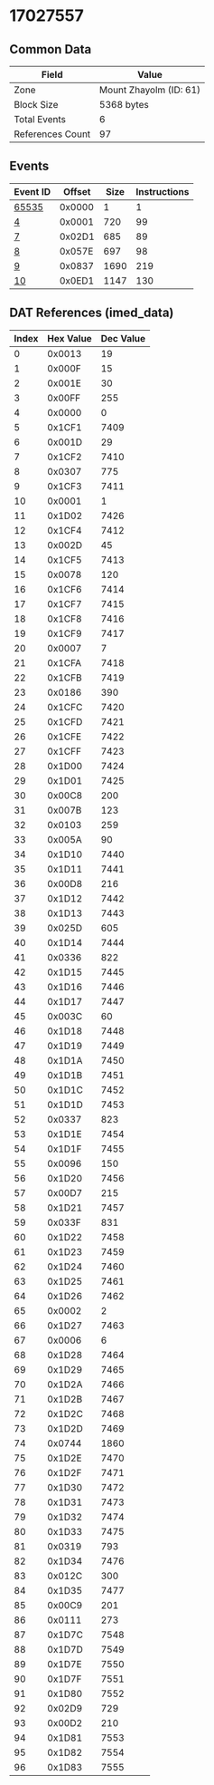 # 17027557

## Common Data

| Field            | Value                  |
|------------------|------------------------|
| Zone             | Mount Zhayolm (ID: 61) |
| Block Size       | 5368 bytes             |
| Total Events     | 6                      |
| References Count | 97                     |

## Events

| Event ID            | Offset   |   Size |   Instructions |
|---------------------|----------|--------|----------------|
| [65535](./65535.md) | 0x0000   |      1 |              1 |
| [4](./4.md)         | 0x0001   |    720 |             99 |
| [7](./7.md)         | 0x02D1   |    685 |             89 |
| [8](./8.md)         | 0x057E   |    697 |             98 |
| [9](./9.md)         | 0x0837   |   1690 |            219 |
| [10](./10.md)       | 0x0ED1   |   1147 |            130 |

## DAT References (imed_data)

|   Index | Hex Value   |   Dec Value |
|---------|-------------|-------------|
|       0 | 0x0013      |          19 |
|       1 | 0x000F      |          15 |
|       2 | 0x001E      |          30 |
|       3 | 0x00FF      |         255 |
|       4 | 0x0000      |           0 |
|       5 | 0x1CF1      |        7409 |
|       6 | 0x001D      |          29 |
|       7 | 0x1CF2      |        7410 |
|       8 | 0x0307      |         775 |
|       9 | 0x1CF3      |        7411 |
|      10 | 0x0001      |           1 |
|      11 | 0x1D02      |        7426 |
|      12 | 0x1CF4      |        7412 |
|      13 | 0x002D      |          45 |
|      14 | 0x1CF5      |        7413 |
|      15 | 0x0078      |         120 |
|      16 | 0x1CF6      |        7414 |
|      17 | 0x1CF7      |        7415 |
|      18 | 0x1CF8      |        7416 |
|      19 | 0x1CF9      |        7417 |
|      20 | 0x0007      |           7 |
|      21 | 0x1CFA      |        7418 |
|      22 | 0x1CFB      |        7419 |
|      23 | 0x0186      |         390 |
|      24 | 0x1CFC      |        7420 |
|      25 | 0x1CFD      |        7421 |
|      26 | 0x1CFE      |        7422 |
|      27 | 0x1CFF      |        7423 |
|      28 | 0x1D00      |        7424 |
|      29 | 0x1D01      |        7425 |
|      30 | 0x00C8      |         200 |
|      31 | 0x007B      |         123 |
|      32 | 0x0103      |         259 |
|      33 | 0x005A      |          90 |
|      34 | 0x1D10      |        7440 |
|      35 | 0x1D11      |        7441 |
|      36 | 0x00D8      |         216 |
|      37 | 0x1D12      |        7442 |
|      38 | 0x1D13      |        7443 |
|      39 | 0x025D      |         605 |
|      40 | 0x1D14      |        7444 |
|      41 | 0x0336      |         822 |
|      42 | 0x1D15      |        7445 |
|      43 | 0x1D16      |        7446 |
|      44 | 0x1D17      |        7447 |
|      45 | 0x003C      |          60 |
|      46 | 0x1D18      |        7448 |
|      47 | 0x1D19      |        7449 |
|      48 | 0x1D1A      |        7450 |
|      49 | 0x1D1B      |        7451 |
|      50 | 0x1D1C      |        7452 |
|      51 | 0x1D1D      |        7453 |
|      52 | 0x0337      |         823 |
|      53 | 0x1D1E      |        7454 |
|      54 | 0x1D1F      |        7455 |
|      55 | 0x0096      |         150 |
|      56 | 0x1D20      |        7456 |
|      57 | 0x00D7      |         215 |
|      58 | 0x1D21      |        7457 |
|      59 | 0x033F      |         831 |
|      60 | 0x1D22      |        7458 |
|      61 | 0x1D23      |        7459 |
|      62 | 0x1D24      |        7460 |
|      63 | 0x1D25      |        7461 |
|      64 | 0x1D26      |        7462 |
|      65 | 0x0002      |           2 |
|      66 | 0x1D27      |        7463 |
|      67 | 0x0006      |           6 |
|      68 | 0x1D28      |        7464 |
|      69 | 0x1D29      |        7465 |
|      70 | 0x1D2A      |        7466 |
|      71 | 0x1D2B      |        7467 |
|      72 | 0x1D2C      |        7468 |
|      73 | 0x1D2D      |        7469 |
|      74 | 0x0744      |        1860 |
|      75 | 0x1D2E      |        7470 |
|      76 | 0x1D2F      |        7471 |
|      77 | 0x1D30      |        7472 |
|      78 | 0x1D31      |        7473 |
|      79 | 0x1D32      |        7474 |
|      80 | 0x1D33      |        7475 |
|      81 | 0x0319      |         793 |
|      82 | 0x1D34      |        7476 |
|      83 | 0x012C      |         300 |
|      84 | 0x1D35      |        7477 |
|      85 | 0x00C9      |         201 |
|      86 | 0x0111      |         273 |
|      87 | 0x1D7C      |        7548 |
|      88 | 0x1D7D      |        7549 |
|      89 | 0x1D7E      |        7550 |
|      90 | 0x1D7F      |        7551 |
|      91 | 0x1D80      |        7552 |
|      92 | 0x02D9      |         729 |
|      93 | 0x00D2      |         210 |
|      94 | 0x1D81      |        7553 |
|      95 | 0x1D82      |        7554 |
|      96 | 0x1D83      |        7555 |
